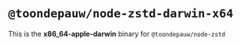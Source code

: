 # `@toondepauw/node-zstd-darwin-x64`

This is the **x86_64-apple-darwin** binary for `@toondepauw/node-zstd`
